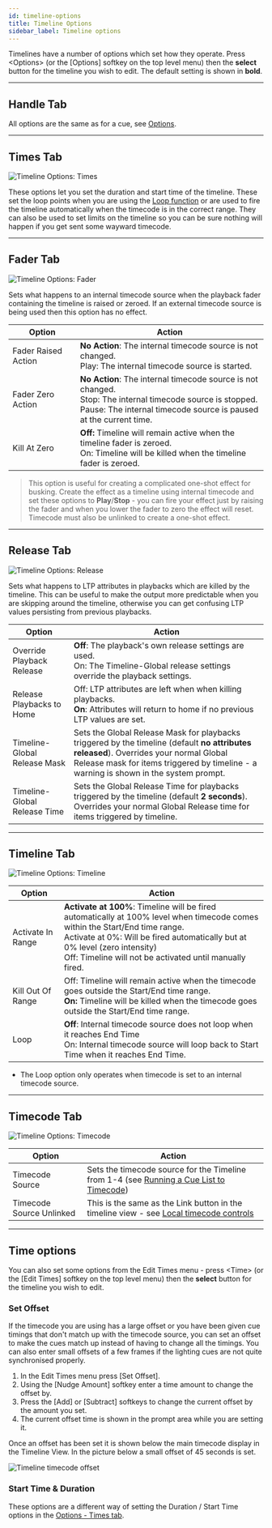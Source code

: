 ```yaml
---
id: timeline-options
title: Timeline Options
sidebar_label: Timeline options
---
```


Timelines have a number of options which set how they operate.
Press \<Options\> (or the \[Options\] softkey on the top level menu) then the **select** button for the timeline you wish to edit.
The default setting is shown in **bold**.

---

## Handle Tab

All options are the same as for a cue, see [Options](../cues/playback-options.md#handle-tab).

---

## Times Tab

![Timeline Options: Times](/docs/images/Timeline-Options-Times.png)

These options let you set the duration and start time of the timeline. These set the loop points when you are using the
[Loop function](../timelines/timeline-options.md#timecode-tab) or are used to fire the timeline automatically when the timecode is in the correct range.
They can also be used to set limits on the timeline so you can be sure nothing will happen if you get sent some wayward timecode.

---

## Fader Tab

![Timeline Options: Fader](/docs/images/Timeline-Options-Fader.png)

Sets what happens to an internal timecode source when the playback fader containing the timeline is raised or zeroed. If an external
timecode source is being used then this option has no effect.

Option              | Action
---|-----
Fader Raised Action | **No Action**: The internal timecode source is not changed.<Br/>Play: The internal timecode source is started.
Fader Zero Action   | **No Action**: The internal timecode source is not changed.<Br/>Stop: The internal timecode source is stopped. <Br/>Pause: The internal timecode source is paused at the current time.
Kill At Zero | **Off:** Timeline will remain active when the timeline fader is zeroed. <Br/>On: Timeline will be killed when the timeline fader is zeroed.

> This option is useful for creating a complicated one-shot effect for busking. Create the effect as a timeline using internal timecode and set these options to **Play**/**Stop** - you can fire your effect just by raising the fader and when you lower the fader to zero the effect will reset. Timecode must also be unlinked to create a one-shot effect.

---

## Release Tab

![Timeline Options: Release](/docs/images/Timeline-Options-Release.png)

Sets what happens to LTP attributes in playbacks which are killed by the timeline. This can be useful to make the output
more predictable when you are skipping around the timeline, otherwise you can get confusing LTP values
persisting from previous playbacks.

Option              | Action
---|-----
Override Playback Release | **Off**: The playback's own release settings are used.<Br/>On: The Timeline-Global release settings override the playback settings.
Release Playbacks to Home | Off: LTP attributes are left when when killing playbacks.<Br/>**On**: Attributes will return to home if no previous LTP values are set.
Timeline-Global Release Mask | Sets the Global Release Mask for playbacks triggered by the timeline (default **no attributes released**). Overrides your normal Global Release mask for items triggered by timeline - a warning is shown in the system prompt.
Timeline-Global Release Time | Sets the Global Release Time for playbacks triggered by the timeline (default **2 seconds**).  Overrides your normal Global Release time for items triggered by timeline.

---

## Timeline Tab

![Timeline Options: Timeline](/docs/images/Timeline-Options-Timeline.png)

Option              | Action
---|-----
Activate In Range | **Activate at 100%**: Timeline will be fired automatically at 100% level when timecode comes within the Start/End time range.<Br/>Activate at 0%: Will be fired automatically but at 0% level (zero intensity)<Br/>Off: Timeline will not be activated until manually fired.
Kill Out Of Range | Off: Timeline will remain active when the timecode goes outside the Start/End time range. <Br/>**On:** Timeline will be killed when the timecode goes outside the Start/End time range.
Loop | **Off**: Internal timecode source does not loop when it reaches End Time<Br/>On: Internal timecode source will loop back to Start Time when it reaches End Time.

- The Loop option only operates when timecode is set to an internal timecode source.

---


## Timecode Tab

![Timeline Options: Timecode](/docs/images/Timeline-Options-Timecode.png)

Option              | Action
---|-----
Timecode Source | Sets the timecode source for the Timeline from 1-4 (see [Running a Cue List to Timecode](../cue-lists/cue-list-timing#running-a-cue-list-to-timecode))
Timecode Source Unlinked | This is the same as the Link button in the timeline view - see [Local timecode controls](../timelines.md#local-timecode-controls)


---

## Time options

You can also set some options from the Edit Times menu - press \<Time\> (or the \[Edit Times\] softkey on the top level menu) then the **select** button for the timeline you wish to edit.

### Set Offset

If the timecode you are using has a large offset or you have been given cue timings that don't match up
with the timecode source, you can set an offset to make the cues match up instead of having to change
all the timings. You can also enter small offsets of a few frames if the lighting cues are not quite synchronised properly.

1. In the Edit Times menu press \[Set Offset\].
2. Using the \[Nudge Amount\] softkey enter a time amount to change the offset by.
3. Press the \[Add\] or \[Subtract\] softkeys to change the current offset by the amount you set.
4. The current offset time is shown in the prompt area while you are setting it.

Once an offset has been set it is shown below the main timecode display in the Timeline View. In the
picture below a small offset of 45 seconds is set.

![Timeline timecode offset](/docs/images/Timeline-Offset.png)


### Start Time & Duration

These options are a different way of setting the Duration / Start Time options in the [Options - Times tab](../timelines/timeline-options.md#times-tab).
